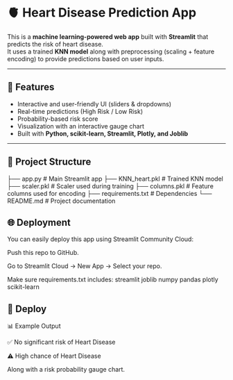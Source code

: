 # 🫀 Heart Disease Prediction App

This is a **machine learning-powered web app** built with **Streamlit** that predicts the risk of heart disease.  
It uses a trained **KNN model** along with preprocessing (scaling + feature encoding) to provide predictions based on user inputs.

---

## 🚀 Features
- Interactive and user-friendly UI (sliders & dropdowns)  
- Real-time predictions (High Risk / Low Risk)  
- Probability-based risk score  
- Visualization with an interactive gauge chart  
- Built with **Python, scikit-learn, Streamlit, Plotly, and Joblib**  

---

## 📂 Project Structure
├── app.py # Main Streamlit app
├── KNN_heart.pkl # Trained KNN model
├── scaler.pkl # Scaler used during training
├── columns.pkl # Feature columns used for encoding
├── requirements.txt # Dependencies
└── README.md # Project documentation

## 🌐 Deployment

You can easily deploy this app using Streamlit Community Cloud:

Push this repo to GitHub.

Go to Streamlit Cloud
 → New App → Select your repo.

Make sure requirements.txt includes:
streamlit
joblib
numpy
pandas
plotly
scikit-learn

## 🎉 Deploy 

📊 Example Output

✅ No significant risk of Heart Disease

⚠️ High chance of Heart Disease

Along with a risk probability gauge chart.

